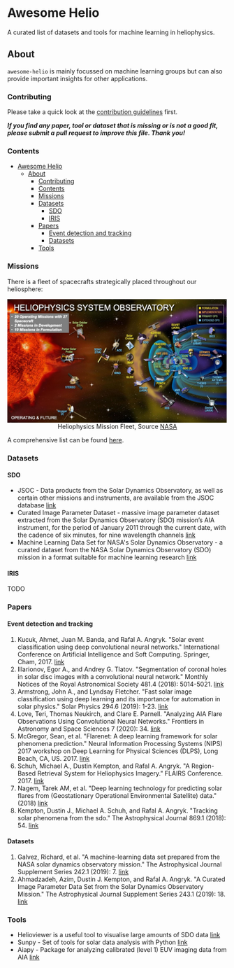 # Awesome Helio

A curated list of datasets and tools for machine learning in heliophysics.

## About

`awesome-helio` is mainly focussed on machine learning groups but can also provide important insights for other applications.

### Contributing

Please take a quick look at the [contribution guidelines](https://github.com/i4Ds/awesome-helio/blob/master/CONTRIBUTING.md) first.

**_If you find any paper, tool or dataset that is missing or is not a good fit, please submit a pull request to improve this file. Thank you!_**

### Contents

- [Awesome Helio](#awesome-helio)
  - [About](#about)
    - [Contributing](#contributing)
    - [Contents](#contents)
    - [Missions](#missions)
    - [Datasets](#datasets)
      - [SDO](#sdo)
      - [IRIS](#iris)
    - [Papers](#papers)
      - [Event detection and tracking](#event-detection-and-tracking)
      - [Datasets](#datasets-1)
    - [Tools](#tools)

### Missions

There is a fleet of spacecrafts strategically placed throughout our heliosphere:

<span class="img_container center" style="display: block;">
    <img alt="Heliophysics Mission Fleet" src="https://github.com/i4Ds/awesome-helio/blob/master/images/NASA%20HPD%20Fleet%20Chart_January_2021.jpg" style="display:block; margin-left: auto; margin-right: auto;" title="caption" />
    <span class="img_caption" style="display: block; text-align: center;">Heliophysics Mission Fleet, Source <a href="https://science.nasa.gov/heliophysics/mission-fleet-diagram">NASA</a></span>
</span>

A comprehensive list can be found [here](https://science.nasa.gov/missions-page?field_division_tid=5&field_phase_tid=All).

### Datasets

#### SDO 

- JSOC - Data products from the Solar Dynamics Observatory, as well as certain other missions and instruments, are available from the JSOC database [link](http://jsoc.stanford.edu/)
- Curated Image Parameter Dataset - massive image parameter dataset extracted from the Solar Dynamics Observatory (SDO) mission’s AIA instrument, for the period of January 2011 through the current date, with the cadence of six minutes, for nine wavelength channels [link](http://dmlab.cs.gsu.edu/dmlabapi/isd_docs.html)
- Machine Learning Data Set for NASA's Solar Dynamics Observatory - a curated dataset from the NASA Solar Dynamics Observatory (SDO) mission in a format suitable for machine learning research [link](https://purl.stanford.edu/nk828sc2920)

#### IRIS

TODO

### Papers

#### Event detection and tracking

1. Kucuk, Ahmet, Juan M. Banda, and Rafal A. Angryk. "Solar event classification using deep convolutional neural networks." International Conference on Artificial Intelligence and Soft Computing. Springer, Cham, 2017. [link](https://www.researchgate.net/publication/317570870)
2. Illarionov, Egor A., and Andrey G. Tlatov. "Segmentation of coronal holes in solar disc images with a convolutional neural network." Monthly Notices of the Royal Astronomical Society 481.4 (2018): 5014-5021. [link](https://arxiv.org/abs/1809.05748)
3. Armstrong, John A., and Lyndsay Fletcher. "Fast solar image classification using deep learning and its importance for automation in solar physics." Solar Physics 294.6 (2019): 1-23. [link](https://link.springer.com/article/10.1007/s11207-019-1473-z)
4. Love, Teri, Thomas Neukirch, and Clare E. Parnell. "Analyzing AIA Flare Observations Using Convolutional Neural Networks." Frontiers in Astronomy and Space Sciences 7 (2020): 34. [link](https://doi.org/10.3389/fspas.2020.00034)
5. McGregor, Sean, et al. "Flarenet: A deep learning framework for solar phenomena prediction." Neural Information Processing Systems (NIPS) 2017 workshop on Deep Learning for Physical Sciences (DLPS), Long Beach, CA, US. 2017. [link](http://solardynamo.org/publications/McGregor_etal_NIPS_2017.pdf)
6. Schuh, Michael A., Dustin Kempton, and Rafal A. Angryk. "A Region-Based Retrieval System for Heliophysics Imagery." FLAIRS Conference. 2017. [link](https://www.researchgate.net/profile/Dustin-Kempton-2/publication/317385457_A_Region-based_Retrieval_System_for_Heliophysics_Imagery/links/5cf7a11692851c4dd02a3da9/A-Region-based-Retrieval-System-for-Heliophysics-Imagery.pdf)
7. Nagem, Tarek AM, et al. "Deep learning technology for predicting solar flares from (Geostationary Operational Environmental Satellite) data." (2018) [link](https://www.researchgate.net/publication/322924477_Deep_Learning_Technology_for_Predicting_Solar_Flares_from_Geostationary_Operational_Environmental_Satellite_Data?enrichId=rgreq-c8121ef3caa7c31906fde5bb9c53e014-XXX&enrichSource=Y292ZXJQYWdlOzMyMjkyNDQ3NztBUzo1OTAyMDE3ODA5NzM1NjhAMTUxNzcyNjQ3ODAyNA==&el=1_x_2&_esc=publicationCoverPdf)
8. Kempton, Dustin J., Michael A. Schuh, and Rafal A. Angryk. "Tracking solar phenomena from the sdo." The Astrophysical Journal 869.1 (2018): 54. [link](https://iopscience.iop.org/article/10.3847/1538-4357/aae9e9)


#### Datasets

1. Galvez, Richard, et al. "A machine-learning data set prepared from the NASA solar dynamics observatory mission." The Astrophysical Journal Supplement Series 242.1 (2019): 7. [link](https://arxiv.org/abs/1903.04538)
2. Ahmadzadeh, Azim, Dustin J. Kempton, and Rafal A. Angryk. "A Curated Image Parameter Data Set from the Solar Dynamics Observatory Mission." The Astrophysical Journal Supplement Series 243.1 (2019): 18. [link](https://arxiv.org/abs/1906.01062)


### Tools

- Helioviewer is a useful tool to visualise large amounts of SDO data [link](http://www.helioviewer.org)
- Sunpy - Set of tools for solar data analysis with Python [link](https://sunpy.org/)
- Aiapy - Package for analyzing calibrated (level 1) EUV imaging data from AIA [link](https://gitlab.com/LMSAL_HUB/aia_hub/aiapy)